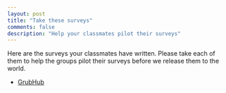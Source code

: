 ```yaml
---
layout: post
title: "Take these surveys"
comments: false
description: "Help your classmates pilot their surveys"
---
```


Here are the surveys your classmates have written. Please take each of them to help the groups pilot their surveys before we release them to the world.

* [GrubHub](https://goo.gl/forms/rxhvXOJzrLW3kgci1)